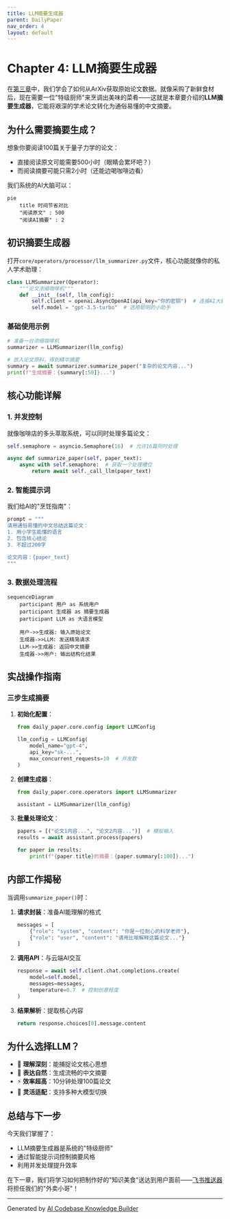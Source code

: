 ```yaml
---
title: LLM摘要生成器
parent: DailyPaper
nav_order: 4
layout: default
---
```


# Chapter 4: LLM摘要生成器

在[第三章](03_arxiv数据源_.md)中，我们学会了如何从ArXiv获取原始论文数据。就像采购了新鲜食材后，现在需要一位"特级厨师"来烹调出美味的菜肴——这就是本章要介绍的**LLM摘要生成器**，它能将艰深的学术论文转化为通俗易懂的中文摘要。

## 为什么需要摘要生成？

想象你要阅读100篇关于量子力学的论文：
- 直接阅读原文可能需要500小时（眼睛会累坏吧？）
- 而阅读摘要可能只需2小时（还能边喝咖啡边看）

我们系统的AI大脑可以：
```mermaid
pie
    title 时间节省对比
    "阅读原文" : 500
    "阅读AI摘要" : 2
```

## 初识摘要生成器

打开`core/operators/processor/llm_summarizer.py`文件，核心功能就像你的私人学术助理：

```python
class LLMSummarizer(Operator):
    """论文浓缩咖啡机"""
    def __init__(self, llm_config):
        self.client = openai.AsyncOpenAI(api_key="你的密钥")  # 连接AI大脑
        self.model = "gpt-3.5-turbo"  # 选用聪明的小助手
```

### 基础使用示例
```python
# 准备一台浓缩咖啡机
summarizer = LLMSummarizer(llm_config)

# 放入论文原料，得到精华摘要
summary = await summarizer.summarize_paper("复杂的论文内容...")
print(f"生成摘要：{summary[:50]}...")
```

## 核心功能详解

### 1. 并发控制
就像咖啡店的多头萃取系统，可以同时处理多篇论文：
```python
self.semaphore = asyncio.Semaphore(16)  # 允许16篇同时处理

async def summarize_paper(self, paper_text):
    async with self.semaphore:  # 获取一个处理槽位
        return await self._call_llm(paper_text)
```

### 2. 智能提示词
我们给AI的"烹饪指南"：
```python
prompt = """
请用通俗易懂的中文总结这篇论文：
1. 用小学生能懂的语言
2. 包含核心结论
3. 不超过200字

论文内容：{paper_text}
"""
```

### 3. 数据处理流程
```mermaid
sequenceDiagram
    participant 用户 as 系统用户
    participant 生成器 as 摘要生成器
    participant LLM as 大语言模型
    
    用户->>生成器: 输入原始论文
    生成器->>LLM: 发送精简请求
    LLM->>生成器: 返回中文摘要
    生成器->>用户: 输出结构化结果
```

## 实战操作指南

### 三步生成摘要
1. **初始化配置**：
   ```python
   from daily_paper.core.config import LLMConfig
   
   llm_config = LLMConfig(
       model_name="gpt-4",
       api_key="sk-...",
       max_concurrent_requests=10  # 并发数
   )
   ```

2. **创建生成器**：
   ```python
   from daily_paper.core.operators import LLMSummarizer
   
   assistant = LLMSummarizer(llm_config)
   ```

3. **批量处理论文**：
   ```python
   papers = [("论文1内容...", "论文2内容...")]  # 模拟输入
   results = await assistant.process(papers)
   
   for paper in results:
       print(f"{paper.title}的摘要：{paper.summary[:100]}...")
   ```

## 内部工作揭秘

当调用`summarize_paper()`时：
1. **请求封装**：准备AI能理解的格式
   ```python
   messages = [
       {"role": "system", "content": "你是一位耐心的科学老师"},
       {"role": "user", "content": "请用比喻解释这篇论文..."}
   ]
   ```

2. **调用API**：与云端AI交互
   ```python
   response = await self.client.chat.completions.create(
       model=self.model,
       messages=messages,
       temperature=0.7  # 控制创意程度
   )
   ```

3. **结果解析**：提取核心内容
   ```python
   return response.choices[0].message.content
   ```

## 为什么选择LLM？

- 🧠 **理解深刻**：能捕捉论文核心思想
- 💬 **表达自然**：生成流畅的中文摘要
- ⚡ **效率超高**：10分钟处理100篇论文
- 🔧 **灵活适配**：支持多种大模型切换

## 总结与下一步

今天我们掌握了：
- LLM摘要生成器是系统的"特级厨师"
- 通过智能提示词控制摘要风格
- 利用并发处理提升效率

在下一章，我们将学习如何把制作好的"知识美食"送达到用户面前——[飞书推送器](05_飞书推送器_.md)将担任我们的"外卖小哥"！

---

Generated by [AI Codebase Knowledge Builder](https://github.com/The-Pocket/Tutorial-Codebase-Knowledge)